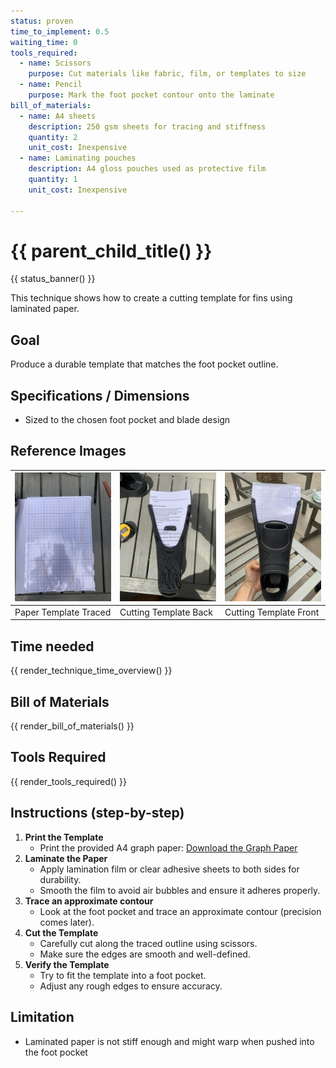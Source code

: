 ```yaml
---
status: proven
time_to_implement: 0.5
waiting_time: 0
tools_required:
  - name: Scissors
    purpose: Cut materials like fabric, film, or templates to size
  - name: Pencil
    purpose: Mark the foot pocket contour onto the laminate
bill_of_materials:
  - name: A4 sheets
    description: 250 gsm sheets for tracing and stiffness
    quantity: 2
    unit_cost: Inexpensive
  - name: Laminating pouches
    description: A4 gloss pouches used as protective film
    quantity: 1
    unit_cost: Inexpensive

---
```

# {{ parent_child_title() }}
{{ status_banner() }}

This technique shows how to create a cutting template for fins using laminated paper.

## Goal
Produce a durable template that matches the foot pocket outline.

## Specifications / Dimensions
- Sized to the chosen foot pocket and blade design

## Reference Images

| ![Paper Template](sf_paper_template.jpeg) | ![Cutting Template 1](sf_cutting_template_01.jpeg) | ![Cutting Template 2](sf_cutting_template_02.jpeg) |
|-------------------------------------------|----------------------------------------------------|----------------------------------------------------
| Paper Template Traced                     | Cutting Template Back                              | Cutting Template Front                                 

## Time needed

{{ render_technique_time_overview() }}

## Bill of Materials

{{ render_bill_of_materials() }}

## Tools Required
{{ render_tools_required() }}

## Instructions (step-by-step)
1. **Print the Template**
     - Print the provided A4 graph paper: [Download the Graph Paper](./graph_paper.pdf)
2. **Laminate the Paper**
     - Apply lamination film or clear adhesive sheets to both sides for durability.
     - Smooth the film to avoid air bubbles and ensure it adheres properly.
3. **Trace an approximate contour**
     - Look at the foot pocket and trace an approximate contour (precision comes later).
4. **Cut the Template**
     - Carefully cut along the traced outline using scissors.
     - Make sure the edges are smooth and well-defined.
5. **Verify the Template**
     - Try to fit the template into a foot pocket.
     - Adjust any rough edges to ensure accuracy.

## Limitation
- Laminated paper is not stiff enough and might warp when pushed into the foot pocket


